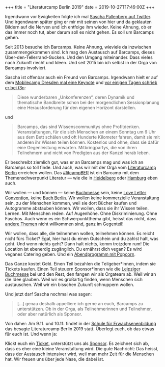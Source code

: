 +++
title = "Literaturcamp Berlin 2019"
date = 2019-10-27T17:49:00Z
+++

Irgendwann vor Ewigkeiten folgte ich mal [Sascha Pallenberg auf Twitter](https://twitter.com/sascha_p). Und irgendwann später ging er mir mit seinen von hier und da geklauten Bildern auf die Nerven und ich entfolge ihm wieder. Keine Ahnung, ob er das immer noch tut, aber darum soll es nicht gehen. Es soll um Barcamps gehen.

Seit 2013 besuche ich Barcamps. Keine Ahnung, wieviele da inzwischen zusammengekommen sind. Ich mag den Austausch auf Barcamps, dieses Über-den-Tellerrand-Gucken. Und den Umgang miteinander. Dass vieles nach Zukunft riecht und Ideen. Und seit 2015 bin ich selbst in der Orga von Barcamps involviert.

Sascha ist offenbar auch ein Freund von Barcamps. Irgendwann hielt er auf dem [Mobilecamp Dresden mal eine Keynote](https://tu-dresden.de/ing/informatik/die-fakultaet/news/9-mobilecamp-an-der-tu-dresden) und [vor einigen Tagen schrieb er bei t3n](https://t3n.de/news/support-local-barcamp-ode-1211133/):

> Diese wunderbaren „Unkonferenzen“, deren Dynamik und thematische Bandbreite schon bei der morgendlichen Sessionplanung eine Herausforderung für den eigenen Horizont darstellen. 

und

> Barcamps, das sind Wissenscommunitys ohne Profitdenken. Veranstaltungen, für die sich Menschen an einem Sonntag um 6 Uhr aus dem Bett schälen und oft Hunderte Kilometer fahren, damit sie mit anderen ihr Wissen teilen können. Kostenlos und ohne, dass sie dafür eine Gegenleistung erwarten. Mitbringpartys, die von ihren Teilnehmern und nicht von Predigten aus der Kanzel herab leben.

Er beschreibt ziemlich gut, was er an Barcamps mag und was ich an Barcamps so toll finde. Und auch, was wir mit der Orga vom [Literaturcamp Berlin](https://literaturcamp-berlin.de) erreichen wollen. Das [#litcampBER](https://twitter.com/search?q=%23litcampber&src=typed_query&f=live) ist ein Barcamp mit dem Themenschwerpunkt Literatur — wie die in [Heidelberg](https://literaturcamp-heidelberg.de) oder [Hamburg](https://2019.litcamphh.de) eben auch.

Wir wollen — und können — keine [Buchmesse](https://www.buchmesse.de) sein, keine [Love Letter Convention](https://www.loveletterconvention.com), keine [Buch Berlin](https://buch-berlin.de). Wir wollen keine kommerzielle Veranstaltung sein, zu der Menschen kommen, weil sie dort Bücher kaufen und Autogramme abstauben können. Wir wollen, dass sie ihr Wissen teilen. Lernen. Mit Menschen reden. Auf Augenhöhe. Ohne Diskriminierung. Ohne Faschos. Auch wenn es ein Schwerpunktthema gibt, heisst das nicht, dass [andere Themen](https://yourpart.eu/p/LitcampBER-Sessions-2019) nicht willkommen sind, ganz im Gegenteil!

Wir wollen, dass alle, die teilnehmen wollen, teilnehmen können. Es reicht nicht fürs Ticket? Egal, hier hast du einen Gutschein und du zahlst halt, was geht. Und wenn nichts geht? Dann halt nichts, komm trotzdem rum! Die Location ist ebenerdig zugänglich. Du ernährst dich vegan? Es wird veganes Catering geben. Und ein [Abendprogramm mit Popcorn](https://literaturcamp-berlin.de/2019/10/22/diese-lesungen-erwarten-euch-beim-abendprogramm/).

Das Ganze kostet Geld. Einen Teil bezahlen die Teilgeber\*innen, indem sie Tickets kaufen. Einen Teil steuern Sponsor\*innen wie die [Leipziger Buchmesse](https://www.leipziger-buchmesse.de) bei und den Rest, den fangen wir als Orgateam ab. Weil wir an die Idee glauben. Weil wir es großartig finden, wenn Menschen sich austauschen. Weil wir ein bisschen Zukunft schnuppern wollen.

Und jetzt darf Sascha nochmal was sagen:

> [...] genau deshalb appelliere ich gerne an euch, Barcamps zu unterstützen. Ob in der Orga, als Teilnehmerinnen und Teilnehmer, oder aber natürlich als Sponsor.

Von daher: Am 9.11. und 10.11. findet in der [Schule für Erwachsenenbildung](https://de.wikipedia.org/wiki/Schule_für_Erwachsenenbildung_%28Berlin%29) das besagte Literaturcamp Berlin 2019 statt. Überlegt euch, ob das etwas für euch ist. Und wenn ja:

Klickt euch ein [Ticket](https://pretix.eu/litcampber/2019/), unterstützt uns als [Sponsor](https://literaturcamp-berlin.de/sponsoren-2019/). Es zeichnet sich ab, dass es eher eine kleine Veranstaltung wird. Die gute Nachricht: Das heisst, dass der Austausch intensiver wird, weil man mehr Zeit für die Menschen hat. Wir freuen uns über jede Nase, die dabei ist.
